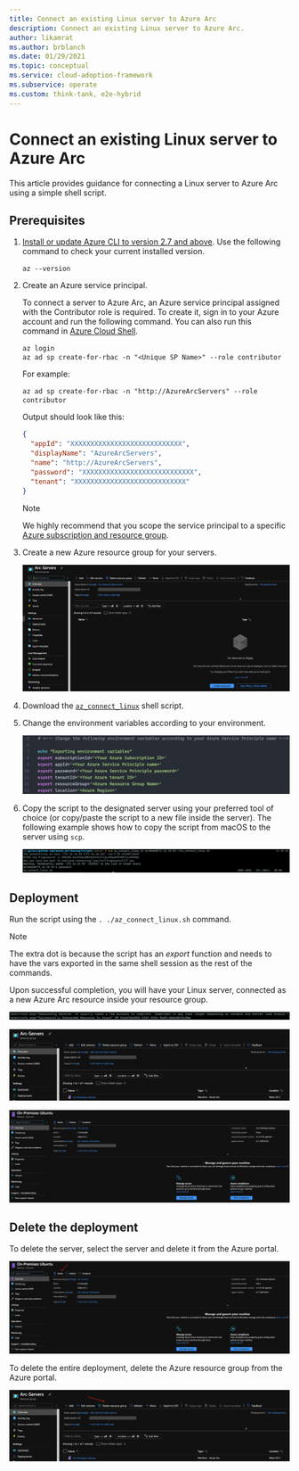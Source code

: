 ```yaml
---
title: Connect an existing Linux server to Azure Arc
description: Connect an existing Linux server to Azure Arc.
author: likamrat
ms.author: brblanch
ms.date: 01/29/2021
ms.topic: conceptual
ms.service: cloud-adoption-framework
ms.subservice: operate
ms.custom: think-tank, e2e-hybrid
---
```


# Connect an existing Linux server to Azure Arc

This article provides guidance for connecting a Linux server to Azure Arc using a simple shell script.

## Prerequisites

1. [Install or update Azure CLI to version 2.7 and above](/cli/azure/install-azure-cli). Use the following command to check your current installed version.

    ```console
    az --version
    ```

2. Create an Azure service principal.

    To connect a server to Azure Arc, an Azure service principal assigned with the Contributor role is required. To create it, sign in to your Azure account and run the following command. You can also run this command in [Azure Cloud Shell](https://shell.azure.com/).

    ```console
    az login
    az ad sp create-for-rbac -n "<Unique SP Name>" --role contributor
    ```

    For example:

    ```console
    az ad sp create-for-rbac -n "http://AzureArcServers" --role contributor
    ```

    Output should look like this:

    ```json
    {
      "appId": "XXXXXXXXXXXXXXXXXXXXXXXXXXXX",
      "displayName": "AzureArcServers",
      "name": "http://AzureArcServers",
      "password": "XXXXXXXXXXXXXXXXXXXXXXXXXXXX",
      "tenant": "XXXXXXXXXXXXXXXXXXXXXXXXXXXX"
    }
    ```

    > [!NOTE]
    > We highly recommend that you scope the service principal to a specific [Azure subscription and resource group](/cli/azure/ad/sp).

3. Create a new Azure resource group for your servers.

    ![A screenshot of the Azure portal with an empty resource group.](./media/onboard-server/linux-resource-group.png)

4. Download the [`az_connect_linux`](https://github.com/microsoft/azure_arc/blob/main/azure_arc_servers_jumpstart/scripts/az_connect_linux.sh) shell script.

5. Change the environment variables according to your environment.

    ![A screenshot of the environment variables to be changed.](./media/onboard-server/linux-variables.png)

6. Copy the script to the designated server using your preferred tool of choice (or copy/paste the script to a new file inside the server). The following example shows how to copy the script from macOS to the server using `scp`.

    ![A screenshot of the `scp` script.](./media/onboard-server/linux-scp.png)

## Deployment

Run the script using the `. ./az_connect_linux.sh` command.

> [!NOTE]
> The extra dot is because the script has an _export_ function and needs to have the vars exported in the same shell session as the rest of the commands.

Upon successful completion, you will have your Linux server, connected as a new Azure Arc resource inside your resource group.

![A screenshot of the `az_connect_linux.sh` Linux script running.](./media/onboard-server/az-connect-linux.png)

![A screenshot of an Azure Arc enabled resource in the Azure portal.](./media/onboard-server/linux-resource.png)

![A screenshot of details from an Azure Arc enabled resource in the Azure portal.](./media/onboard-server/linux-resource-detail.png)

## Delete the deployment

To delete the server, select the server and delete it from the Azure portal.

![A screenshot of the option to delete a resource in the Azure portal.](./media/onboard-server/linux-delete-resource.png)

To delete the entire deployment, delete the Azure resource group from the Azure portal.

![A screenshot of the option to delete a resource group via the Azure portal.](./media/onboard-server/linux-delete-resource-group.png)
